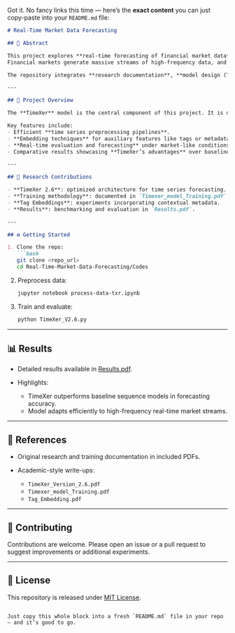 Got it. No fancy links this time — here’s the **exact content** you can just copy-paste into your `README.md` file:

```markdown
# Real-Time Market Data Forecasting

## 📌 Abstract

This project explores **real-time forecasting of financial market data** using advanced sequence modeling techniques.  
Financial markets generate massive streams of high-frequency data, and the ability to **predict short-term trends** provides a critical edge in algorithmic trading, portfolio optimization, and risk management.  

The repository integrates **research documentation**, **model design (TimeXer)**, **data preprocessing pipelines**, and **experimental results**, making it both a research archive and a practical forecasting framework.

---

## 🚀 Project Overview

The **TimeXer** model is the central component of this project. It is designed to capture both short-term volatility and long-term patterns in market data.  

Key features include:
- Efficient **time series preprocessing pipelines**.  
- **Embedding techniques** for auxiliary features like tags or metadata.  
- **Real-time evaluation and forecasting** under market-like conditions.  
- Comparative results showcasing **TimeXer’s advantages** over baseline models.  

---

## 🔬 Research Contributions

- **TimeXer 2.6**: optimized architecture for time series forecasting.  
- **Training methodology**: documented in `Timexer_model_Training.pdf`.  
- **Tag Embeddings**: experiments incorporating contextual metadata.  
- **Results**: benchmarking and evaluation in `Results.pdf`.  

---

## ⚙️ Getting Started

1. Clone the repo:
   ```bash
   git clone <repo_url>
   cd Real-Time-Market-Data-Forecasting/Codes
````

2. Preprocess data:

   ```bash
   jupyter notebook process-data-txr.ipynb
   ```

3. Train and evaluate:

   ```bash
   python TimeXer_V2.6.py
   ```

---

## 📊 Results

* Detailed results available in [Results.pdf](https://github.com/BlackWalter990/Real-Time-Market-Data-Forecasting/blob/main/Results.pdf).
* Highlights:

  * TimeXer outperforms baseline sequence models in forecasting accuracy.
  * Model adapts efficiently to high-frequency real-time market streams.

---

## 📖 References

* Original research and training documentation in included PDFs.
* Academic-style write-ups:

  * `TimeXer_Version_2.6.pdf`
  * `Timexer_model_Training.pdf`
  * `Tag_Embedding.pdf`

---

## 🤝 Contributing

Contributions are welcome. Please open an issue or a pull request to suggest improvements or additional experiments.

---

## 📜 License

This repository is released under [MIT License](LICENSE).

```

Just copy this whole block into a fresh `README.md` file in your repo — and it’s good to go.
```
